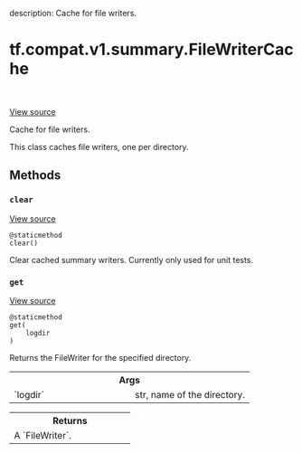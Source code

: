 description: Cache for file writers.

<div itemscope itemtype="http://developers.google.com/ReferenceObject">
<meta itemprop="name" content="tf.compat.v1.summary.FileWriterCache" />
<meta itemprop="path" content="Stable" />
<meta itemprop="property" content="clear"/>
<meta itemprop="property" content="get"/>
</div>

# tf.compat.v1.summary.FileWriterCache

<!-- Insert buttons and diff -->

<table class="tfo-notebook-buttons tfo-api nocontent" align="left">

</table>

<a target="_blank" class="external" href="/code/stable/tensorflow/python/summary/writer/writer_cache.py">View source</a>



Cache for file writers.

<!-- Placeholder for "Used in" -->

This class caches file writers, one per directory.

## Methods

<h3 id="clear"><code>clear</code></h3>

<a target="_blank" class="external" href="/code/stable/tensorflow/python/summary/writer/writer_cache.py">View source</a>

<pre class="devsite-click-to-copy prettyprint lang-py tfo-signature-link">
<code>@staticmethod</code>
<code>clear()
</code></pre>

Clear cached summary writers. Currently only used for unit tests.


<h3 id="get"><code>get</code></h3>

<a target="_blank" class="external" href="/code/stable/tensorflow/python/summary/writer/writer_cache.py">View source</a>

<pre class="devsite-click-to-copy prettyprint lang-py tfo-signature-link">
<code>@staticmethod</code>
<code>get(
    logdir
)
</code></pre>

Returns the FileWriter for the specified directory.


<!-- Tabular view -->
 <table class="responsive fixed orange">
<colgroup><col width="214px"><col></colgroup>
<tr><th colspan="2">Args</th></tr>

<tr>
<td>
`logdir`
</td>
<td>
str, name of the directory.
</td>
</tr>
</table>



<!-- Tabular view -->
 <table class="responsive fixed orange">
<colgroup><col width="214px"><col></colgroup>
<tr><th colspan="2">Returns</th></tr>
<tr class="alt">
<td colspan="2">
A `FileWriter`.
</td>
</tr>

</table>





